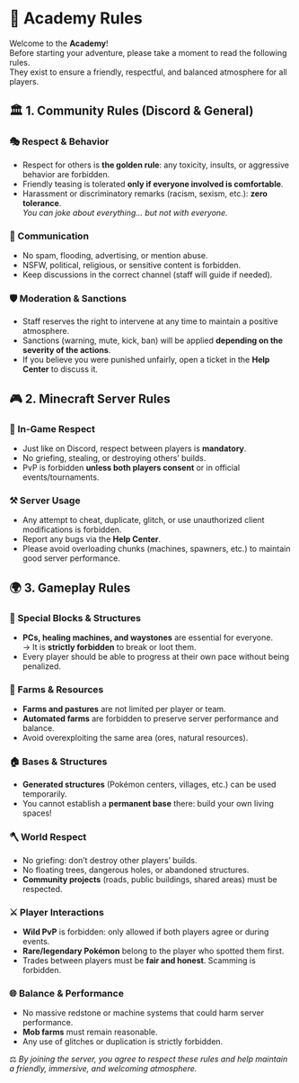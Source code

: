 # 📜 Academy Rules

Welcome to the **Academy**!  
Before starting your adventure, please take a moment to read the following rules.  
They exist to ensure a friendly, respectful, and balanced atmosphere for all players.

## 🏛️ 1. Community Rules (Discord & General)

### 🎭 Respect & Behavior

- Respect for others is **the golden rule**: any toxicity, insults, or aggressive behavior are forbidden.
- Friendly teasing is tolerated **only if everyone involved is comfortable**.
- Harassment or discriminatory remarks (racism, sexism, etc.): **zero tolerance**.  
  _You can joke about everything… but not with everyone._

### 💬 Communication

- No spam, flooding, advertising, or mention abuse.
- NSFW, political, religious, or sensitive content is forbidden.
- Keep discussions in the correct channel (staff will guide if needed).

### 🛡️ Moderation & Sanctions

- Staff reserves the right to intervene at any time to maintain a positive atmosphere.
- Sanctions (warning, mute, kick, ban) will be applied **depending on the severity of the actions**.
- If you believe you were punished unfairly, open a ticket in the **Help Center** to discuss it.

## 🎮 2. Minecraft Server Rules

### 🤝 In-Game Respect

- Just like on Discord, respect between players is **mandatory**.
- No griefing, stealing, or destroying others’ builds.
- PvP is forbidden **unless both players consent** or in official events/tournaments.

### ⚒️ Server Usage

- Any attempt to cheat, duplicate, glitch, or use unauthorized client modifications is forbidden.
- Report any bugs via the **Help Center**.
- Please avoid overloading chunks (machines, spawners, etc.) to maintain good server performance.

## 🌍 3. Gameplay Rules

### 🧰 Special Blocks & Structures

- **PCs, healing machines, and waystones** are essential for everyone.  
  → It is **strictly forbidden** to break or loot them.
- Every player should be able to progress at their own pace without being penalized.

### 🌾 Farms & Resources

- **Farms and pastures** are not limited per player or team.
- **Automated farms** are forbidden to preserve server performance and balance.
- Avoid overexploiting the same area (ores, natural resources).

### 🏠 Bases & Structures

- **Generated structures** (Pokémon centers, villages, etc.) can be used temporarily.
- You cannot establish a **permanent base** there: build your own living spaces!

### 🪓 World Respect

- No griefing: don’t destroy other players’ builds.
- No floating trees, dangerous holes, or abandoned structures.
- **Community projects** (roads, public buildings, shared areas) must be respected.

### ⚔️ Player Interactions

- **Wild PvP** is forbidden: only allowed if both players agree or during events.
- **Rare/legendary Pokémon** belong to the player who spotted them first.
- Trades between players must be **fair and honest**. Scamming is forbidden.

### 🌐 Balance & Performance

- No massive redstone or machine systems that could harm server performance.
- **Mob farms** must remain reasonable.
- Any use of glitches or duplication is strictly forbidden.

⚖️ _By joining the server, you agree to respect these rules and help maintain a friendly, immersive, and welcoming atmosphere._
